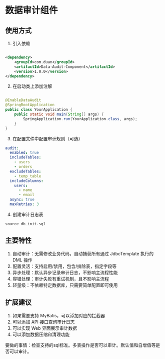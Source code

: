 # 数据审计组件

## 使用方式

1. 引入依赖

```xml

<dependency>
    <groupId>com.duan</groupId>
    <artifactId>Data-Audit-Component</artifactId>
    <version>1.0.0</version>
</dependency>
```

2. 在启动类上添加注解

```java

@EnableDataAudit
@SpringBootApplication
public class YourApplication {
    public static void main(String[] args) {
        SpringApplication.run(YourApplication.class, args);
    }
}
```

3. 在配置文件中配置审计规则（可选）

```yaml
audit:
  enabled: true
  includeTables:
    - users
    - orders
  excludeTables:
    - temp_table
  includeColumns:
    users:
      - name
      - email
  async: true
  maxRetries: 3
```

4. 创建审计日志表

```shell
source db_init.sql
```

## 主要特性

1. 自动审计：无需修改业务代码，自动捕获所有通过 JdbcTemplate 执行的 DML 操作
2. 配置灵活：支持启用/禁用，包含/排除表，指定字段等
3. 异步处理：默认异步记录审计日志，不影响主流程性能
4. 容错处理：审计失败有重试机制，且不影响主流程
5. 轻量级：不依赖特定数据库，只需要简单配置即可使用

## 扩展建议

1. 如果需要支持 MyBatis，可以添加对应的拦截器
2. 可以添加 API 接口查询审计日志
3. 可以实现 Web 界面展示审计数据
4. 可以添加数据压缩和清理功能

要做的事情：检查支持的sql标准。多表操作是否可以审计。默认值和自增值等是否可以审计。